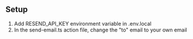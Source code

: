 ## Setup

1. Add RESEND_API_KEY environment variable in .env.local
2. In the send-email.ts action file, change the "to" email to your own email